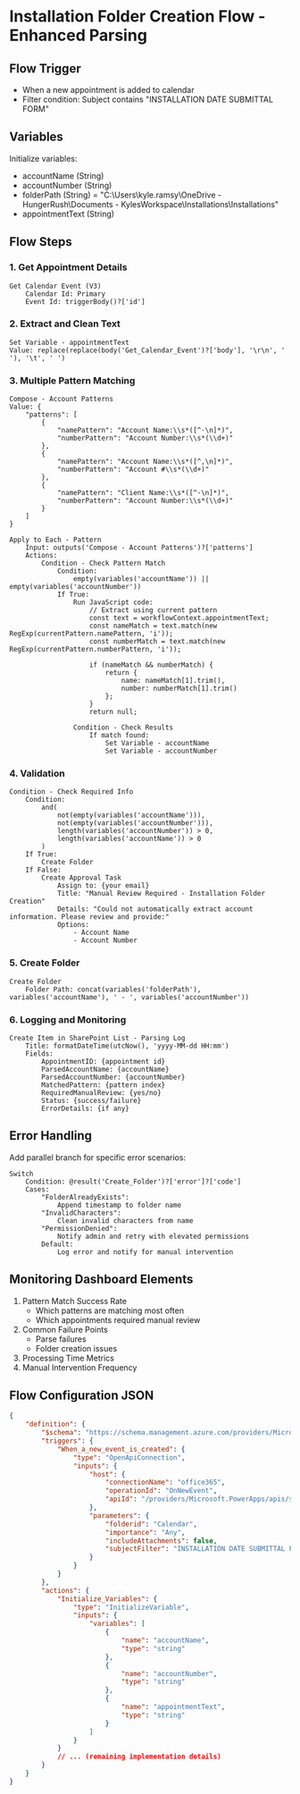 # Installation Folder Creation Flow - Enhanced Parsing

## Flow Trigger
- When a new appointment is added to calendar
- Filter condition: Subject contains "INSTALLATION DATE SUBMITTAL FORM"

## Variables
Initialize variables:
- accountName (String)
- accountNumber (String)
- folderPath (String) = "C:\Users\kyle.ramsy\OneDrive - HungerRush\Documents - KylesWorkspace\Installations\Installations\"
- appointmentText (String)

## Flow Steps

### 1. Get Appointment Details
```
Get Calendar Event (V3)
    Calendar Id: Primary
    Event Id: triggerBody()?['id']
```

### 2. Extract and Clean Text
```
Set Variable - appointmentText
Value: replace(replace(body('Get_Calendar_Event')?['body'], '\r\n', ' '), '\t', ' ')
```

### 3. Multiple Pattern Matching
```
Compose - Account Patterns
Value: {
    "patterns": [
        {
            "namePattern": "Account Name:\\s*([^·\n]*)",
            "numberPattern": "Account Number:\\s*(\\d+)"
        },
        {
            "namePattern": "Account Name:\\s*([^,\n]*)",
            "numberPattern": "Account #\\s*(\\d+)"
        },
        {
            "namePattern": "Client Name:\\s*([^·\n]*)",
            "numberPattern": "Account Number:\\s*(\\d+)"
        }
    ]
}

Apply to Each - Pattern
    Input: outputs('Compose - Account Patterns')?['patterns']
    Actions:
        Condition - Check Pattern Match
            Condition: 
                empty(variables('accountName')) || empty(variables('accountNumber'))
            If True:
                Run JavaScript code:
                    // Extract using current pattern
                    const text = workflowContext.appointmentText;
                    const nameMatch = text.match(new RegExp(currentPattern.namePattern, 'i'));
                    const numberMatch = text.match(new RegExp(currentPattern.numberPattern, 'i'));
                    
                    if (nameMatch && numberMatch) {
                        return {
                            name: nameMatch[1].trim(),
                            number: numberMatch[1].trim()
                        };
                    }
                    return null;

                Condition - Check Results
                    If match found:
                        Set Variable - accountName
                        Set Variable - accountNumber
```

### 4. Validation
```
Condition - Check Required Info
    Condition: 
        and(
            not(empty(variables('accountName'))),
            not(empty(variables('accountNumber'))),
            length(variables('accountNumber')) > 0,
            length(variables('accountName')) > 0
        )
    If True:
        Create Folder
    If False:
        Create Approval Task
            Assign to: {your email}
            Title: "Manual Review Required - Installation Folder Creation"
            Details: "Could not automatically extract account information. Please review and provide:"
            Options:
                - Account Name
                - Account Number
```

### 5. Create Folder
```
Create Folder
    Folder Path: concat(variables('folderPath'), variables('accountName'), ' - ', variables('accountNumber'))
```

### 6. Logging and Monitoring
```
Create Item in SharePoint List - Parsing Log
    Title: formatDateTime(utcNow(), 'yyyy-MM-dd HH:mm')
    Fields:
        AppointmentID: {appointment id}
        ParsedAccountName: {accountName}
        ParsedAccountNumber: {accountNumber}
        MatchedPattern: {pattern index}
        RequiredManualReview: {yes/no}
        Status: {success/failure}
        ErrorDetails: {if any}
```

## Error Handling
Add parallel branch for specific error scenarios:
```
Switch
    Condition: @result('Create_Folder')?['error']?['code']
    Cases:
        "FolderAlreadyExists":
            Append timestamp to folder name
        "InvalidCharacters":
            Clean invalid characters from name
        "PermissionDenied":
            Notify admin and retry with elevated permissions
        Default:
            Log error and notify for manual intervention
```

## Monitoring Dashboard Elements
1. Pattern Match Success Rate
   - Which patterns are matching most often
   - Which appointments required manual review
2. Common Failure Points
   - Parse failures
   - Folder creation issues
3. Processing Time Metrics
4. Manual Intervention Frequency

## Flow Configuration JSON
```json
{
    "definition": {
        "$schema": "https://schema.management.azure.com/providers/Microsoft.Logic/schemas/2016-06-01/workflowdefinition.json#",
        "triggers": {
            "When_a_new_event_is_created": {
                "type": "OpenApiConnection",
                "inputs": {
                    "host": {
                        "connectionName": "office365",
                        "operationId": "OnNewEvent",
                        "apiId": "/providers/Microsoft.PowerApps/apis/shared_office365"
                    },
                    "parameters": {
                        "folderid": "Calendar",
                        "importance": "Any",
                        "includeAttachments": false,
                        "subjectFilter": "INSTALLATION DATE SUBMITTAL FORM"
                    }
                }
            }
        },
        "actions": {
            "Initialize_Variables": {
                "type": "InitializeVariable",
                "inputs": {
                    "variables": [
                        {
                            "name": "accountName",
                            "type": "string"
                        },
                        {
                            "name": "accountNumber",
                            "type": "string"
                        },
                        {
                            "name": "appointmentText",
                            "type": "string"
                        }
                    ]
                }
            }
            // ... (remaining implementation details)
        }
    }
}
```